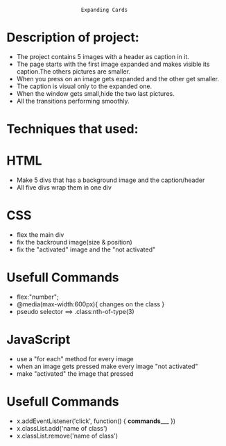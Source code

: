							
							Expanding Cards
							

# Description of project:  		
- The project contains 5 images with a header as caption in it.
- The page starts with the first image expanded and makes visible its caption.The others pictures are smaller.
- When you press on an image gets expanded and the other get smaller.
- The caption is visual only to the expanded one.
- When the window gets small,hide the two last pictures.
- All the transitions performing smoothly.

# Techniques that used:	
# HTML 
- Make 5 divs that has a background image and the caption/header
- All five divs wrap them in one div

# CSS 
- flex the main div
- fix the backround image(size & position)
- fix the "activated" image and the "not activated" 
				
# Usefull Commands 
- flex:"number";
- @media(max-width:600px){
   changes on the class
   }
- pseudo selector ==> .class:nth-of-type(3)


# JavaScript 
- use a "for each" method for every image 
- when an image gets pressed make every image "not activated"
- make "activated" the image that pressed
					
# Usefull Commands 
-  x.addEventListener('click', function() {
	 ____commands_______
    })
-  x.classList.add('name of class')
-  x.classList.remove('name of class')
